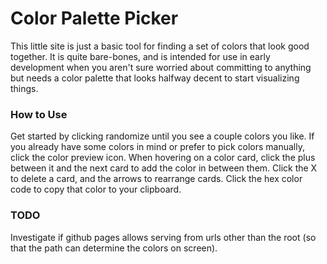 # Color Palette Picker

This little site is just a basic tool for finding a set of colors that look good together. It is quite bare-bones, and is intended for use in early development when you aren't sure worried about committing to anything but needs a color palette that looks halfway decent to start visualizing things.

### How to Use

Get started by clicking randomize until you see a couple colors you like. If you already have some colors in mind or prefer to pick colors manually, click the color preview icon. When hovering on a color card, click the plus between it and the next card to add the color in between them. Click the X to delete a card, and the arrows to rearrange cards. Click the hex color code to copy that color to your clipboard. 

### TODO

Investigate if github pages allows serving from urls other than the root (so that the path can determine the colors on screen).